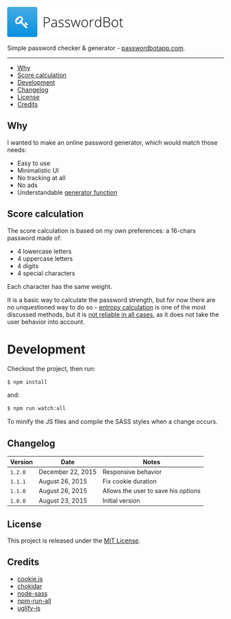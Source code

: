 ![PasswordBot](logo.png)

Simple password checker & generator - [passwordbotapp.com](http://passwordbotapp.com).

---

* [Why](#why)
* [Score calculation](#score-calculation)
* [Development](#development)
* [Changelog](#changelog)
* [License](#license)
* [Credits](#credits)

## Why

I wanted to make an online password generator, which would match those needs:

* Easy to use
* Minimalistic UI
* No tracking at all
* No ads
* Understandable [generator function](assets/js/generator.js)

## Score calculation

The score calculation is based on my own preferences: a 16-chars password made of:

* 4 lowercase letters
* 4 uppercase letters
* 4 digits
* 4 special characters

Each character has the same weight.

It is a basic way to calculate the password strength, but for now there are no unquestioned way to do so - [entropy calculation](https://en.wikipedia.org/wiki/Password_strength#Entropy_as_a_measure_of_password_strength) is one of the most discussed methods, but it is [not reliable in all cases](https://diogomonica.com/posts/password-security-why-the-horse-battery-staple-is-not-correct/), as it does not take the user behavior into account.

# Development

Checkout the project, then run:

```bash
$ npm install
```

and:

```bash
$ npm run watch:all
```

To minify the JS files and compile the SASS styles when a change occurs.

## Changelog

| Version | Date | Notes |
| --- | --- | --- |
| `1.2.0` | December 22, 2015 | Responsive behavior |
| `1.1.1` | August 26, 2015 | Fix cookie duration |
| `1.1.0` | August 26, 2015 | Allows the user to save his options |
| `1.0.0` | August 23, 2015 | Initial version |

## License

This project is released under the [MIT License](license).

## Credits

* [cookie.js](https://github.com/js-coder/cookie.js)
* [chokidar](https://github.com/kimmobrunfeldt/chokidar-cli)
* [node-sass](https://github.com/sass/node-sass)
* [npm-run-all](https://github.com/mysticatea/npm-run-all)
* [uglify-js](https://github.com/mishoo/UglifyJS2)